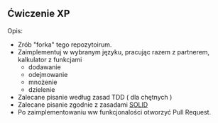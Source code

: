 ## Ćwiczenie XP
Opis:
- Zrób "forka" tego repozytoirum.
- Zaimplementuj w wybranym języku, pracując razem z partnerem, kalkulator z funkcjami
  - dodawanie
  - odejmowanie
  - mnożenie
  - dzielenie
- Zalecane pisanie według zasad TDD ( dla chętnych )
- Zalecane pisanie zgodnie z zasadami [SOLID](https://howtodoinjava.com/best-practices/5-class-design-principles-solid-in-java/)
- Po zaimplementowaniu ww funkcjonalości otworzyć Pull Request. 